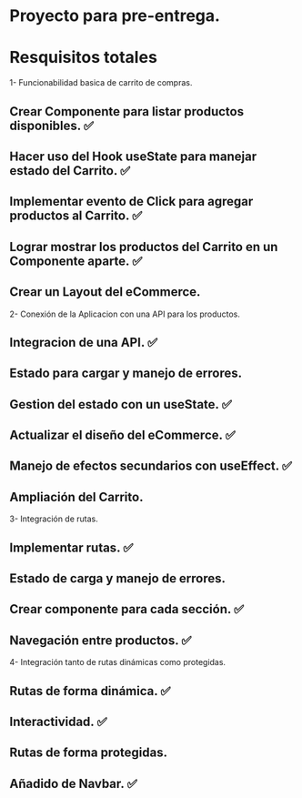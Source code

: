 # Proyecto para pre-entrega.

# Resquisitos totales #

1- Funcionabilidad basica de carrito de compras.

## Crear Componente para listar productos disponibles. ✅
## Hacer uso del Hook useState para manejar estado del Carrito. ✅
## Implementar evento de Click para agregar productos al Carrito. ✅
## Lograr mostrar los productos del Carrito en un Componente aparte. ✅
## Crear un Layout del eCommerce. 

2- Conexión de la Aplicacion con una API para los productos.

## Integracion de una API. ✅
## Estado para cargar y manejo de errores. 
## Gestion del estado con un useState. ✅
## Actualizar el diseño del eCommerce. ✅
## Manejo de efectos secundarios con useEffect. ✅
## Ampliación del Carrito. 

3- Integración de rutas.

## Implementar rutas. ✅
## Estado de carga y manejo de errores. 
## Crear componente para cada sección. ✅
## Navegación entre productos. ✅

4- Integración tanto de rutas dinámicas como protegidas.

## Rutas de forma dinámica. ✅
## Interactividad. ✅
## Rutas de forma protegidas.
## Añadido de Navbar. ✅